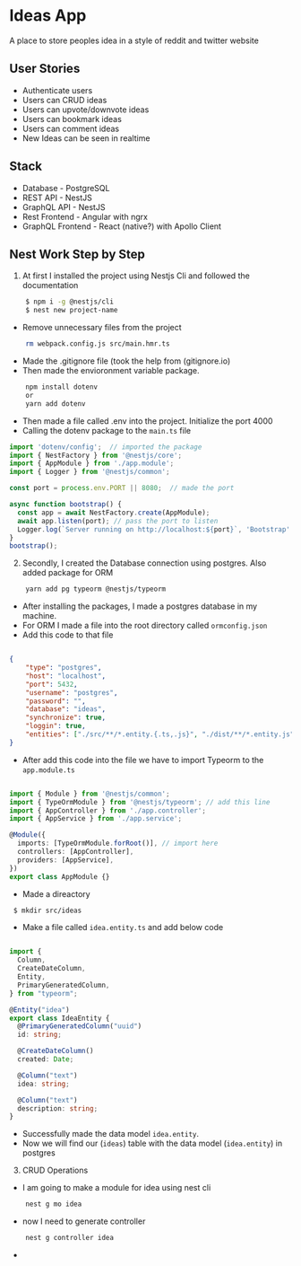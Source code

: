 # Ideas App

A place to store peoples idea in a style of reddit and twitter website

## User Stories

- Authenticate users
- Users can CRUD ideas
- Users can upvote/downvote ideas
- Users can bookmark ideas
- Users can comment ideas
- New Ideas can be seen in realtime

## Stack

- Database - PostgreSQL
- REST API - NestJS
- GraphQL API - NestJS
- Rest Frontend - Angular with ngrx
- GraphQL Frontend - React (native?) with Apollo Client


## Nest Work Step by Step

1. At first I installed the project using Nestjs Cli and followed the documentation

```bash
    $ npm i -g @nestjs/cli
    $ nest new project-name
```
- Remove unnecessary files from the project

```bash
    rm webpack.config.js src/main.hmr.ts
```
- Made the .gitignore file (took the help from (gitignore.io)
- Then made the envioronment variable package.

```bash
    npm install dotenv
    or
    yarn add dotenv
```

- Then made a file called .env into the project. Initialize the port 4000
- Calling the dotenv package to the `main.ts` file

```ts
import 'dotenv/config';  // imported the package
import { NestFactory } from '@nestjs/core';
import { AppModule } from './app.module';
import { Logger } from '@nestjs/common';

const port = process.env.PORT || 8080;  // made the port

async function bootstrap() {
  const app = await NestFactory.create(AppModule);
  await app.listen(port); // pass the port to listen
  Logger.log(`Server running on http://localhost:${port}`, 'Bootstrap' ); // this line
}
bootstrap();

```
2. Secondly, I created the Database connection using postgres. Also added package for ORM

```bash
    yarn add pg typeorm @nestjs/typeorm
```
- After installing the packages, I made a postgres database in my machine.
- For ORM I made a file into the root directory called `ormconfig.json`
- Add this code to that file

```json

{
    "type": "postgres",
    "host": "localhost",
    "port": 5432,
    "username": "postgres",
    "password": "",
    "database": "ideas",
    "synchronize": true,
    "loggin": true,
    "entities": ["./src/**/*.entity.{.ts,.js}", "./dist/**/*.entity.js"]
}


```

- After add this code into the file we have to import Typeorm to the `app.module.ts`

```ts

import { Module } from '@nestjs/common';
import { TypeOrmModule } from '@nestjs/typeorm'; // add this line
import { AppController } from './app.controller';
import { AppService } from './app.service';

@Module({
  imports: [TypeOrmModule.forRoot()], // import here
  controllers: [AppController],
  providers: [AppService],
})
export class AppModule {}

```

- Made a direactory 

```bash
 $ mkdir src/ideas
```

- Make a file called `idea.entity.ts` and add below code

```ts

import {
  Column,
  CreateDateColumn,
  Entity,
  PrimaryGeneratedColumn,
} from "typeorm";

@Entity("idea")
export class IdeaEntity {
  @PrimaryGeneratedColumn("uuid")
  id: string;

  @CreateDateColumn()
  created: Date;

  @Column("text")
  idea: string;

  @Column("text")
  description: string;
}

```

- Successfully made the data model `idea.entity`.
- Now we will find our (`ideas`) table with the data model (`idea.entity`) in postgres

3. CRUD Operations

- I am going to make a module for idea using nest cli

```bash
    nest g mo idea
```

- now I need to generate controller

```bash 
    nest g controller idea
```

- 

